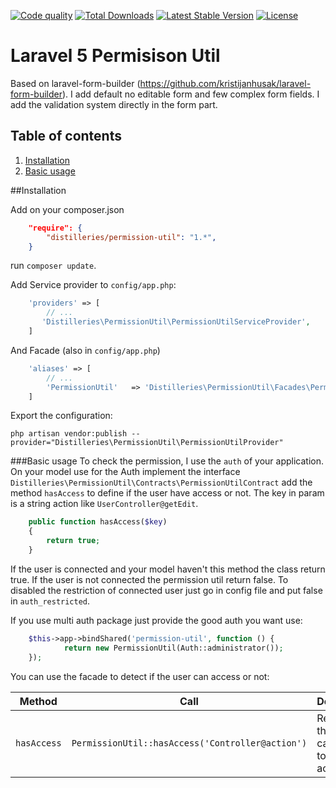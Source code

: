 [![Code quality](http://img.shields.io/scrutinizer/g/distilleries/permissionutil.svg?style=flat)](https://scrutinizer-ci.com/g/distilleries/permissionutil/?branch=master)
[![Total Downloads](https://img.shields.io/packagist/dt/distilleries/permission-util.svg?style=flat)](https://packagist.org/packages/distilleries/permission-util)
[![Latest Stable Version](https://img.shields.io/packagist/v/distilleries/permission-util.svg?style=flat)](https://packagist.org/packages/distilleries/permission-util)
[![License](https://img.shields.io/badge/license-MIT-brightgreen.svg?style=flat)](LICENSE)


# Laravel 5 Permisison Util

Based on laravel-form-builder (https://github.com/kristijanhusak/laravel-form-builder). 
I add default no editable form and few complex form fields.
I add the validation system directly in the form part.



## Table of contents
1. [Installation](#installation)
2. [Basic usage](#basic-usage)

##Installation

Add on your composer.json

``` json
    "require": {
        "distilleries/permission-util": "1.*",
    }
```

run `composer update`.

Add Service provider to `config/app.php`:

``` php
    'providers' => [
        // ...
       'Distilleries\PermissionUtil\PermissionUtilServiceProvider',
    ]
```

And Facade (also in `config/app.php`)
   

``` php
    'aliases' => [
        // ...
        'PermissionUtil'   => 'Distilleries\PermissionUtil\Facades\PermissionUtil',
    ]
```


Export the configuration:

```ssh
php artisan vendor:publish --provider="Distilleries\PermissionUtil\PermissionUtilProvider"
```

###Basic usage
To check the permission, I use the `auth` of your application.
On your model use for the Auth implement the interface `Distilleries\PermissionUtil\Contracts\PermissionUtilContract` add the method `hasAccess` to define if the user have access or not.
The key in param is a string action like  `UserController@getEdit`.

```php
    public function hasAccess($key)
    {
        return true;
    }
```

If the user is connected and your model haven't this method the class return true.
If the user is not connected the permission util return false.
To disabled the restriction of connected user just go in config file and put false in `auth_restricted`.

If you use multi auth package just provide the good auth you want use:

```php
    $this->app->bindShared('permission-util', function () {
            return new PermissionUtil(Auth::administrator());
    });
```

You can use the facade to detect if the user can access or not:

Method | Call | Description
------ | ---- | ------
`hasAccess` | `PermissionUtil::hasAccess('Controller@action')` | Return if the user can access to this action


 